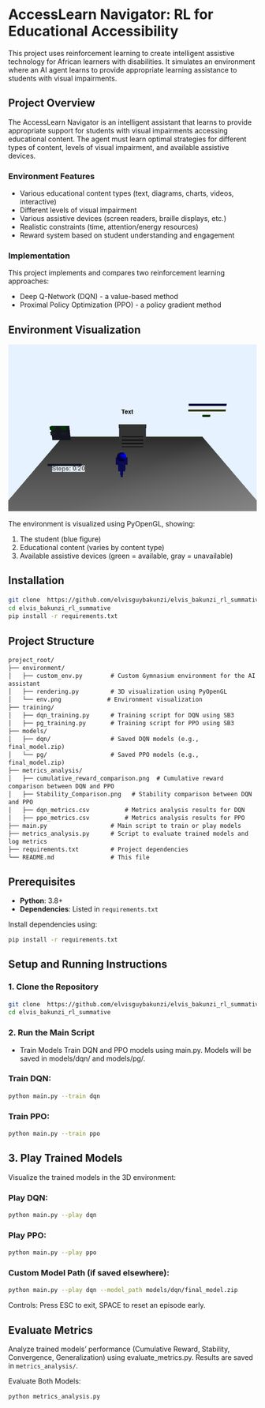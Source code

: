 # AccessLearn Navigator: RL for Educational Accessibility

This project uses reinforcement learning to create intelligent assistive technology for African learners with disabilities. It simulates an environment where an AI agent learns to provide appropriate learning assistance to students with visual impairments.

## Project Overview

The AccessLearn Navigator is an intelligent assistant that learns to provide appropriate support for students with visual impairments accessing educational content. The agent must learn optimal strategies for different types of content, levels of visual impairment, and available assistive devices.

### Environment Features

- Various educational content types (text, diagrams, charts, videos, interactive)
- Different levels of visual impairment
- Various assistive devices (screen readers, braille displays, etc.)
- Realistic constraints (time, attention/energy resources)
- Reward system based on student understanding and engagement

### Implementation

This project implements and compares two reinforcement learning approaches:
- Deep Q-Network (DQN) - a value-based method
- Proximal Policy Optimization (PPO) - a policy gradient method

## Environment Visualization

![Environment Visualization](./environment/env.png)

The environment is visualized using PyOpenGL, showing:
1. The student (blue figure)
2. Educational content (varies by content type)
3. Available assistive devices (green = available, gray = unavailable)

## Installation

```bash
git clone  https://github.com/elvisguybakunzi/elvis_bakunzi_rl_summative
cd elvis_bakunzi_rl_summative
pip install -r requirements.txt
```

## Project Structure

```
project_root/
├── environment/
│   ├── custom_env.py        # Custom Gymnasium environment for the AI assistant
│   ├── rendering.py         # 3D visualization using PyOpenGL
│   └── env.png             # Environment visualization
├── training/
│   ├── dqn_training.py      # Training script for DQN using SB3
│   ├── pg_training.py       # Training script for PPO using SB3
├── models/
│   ├── dqn/                 # Saved DQN models (e.g., final_model.zip)
│   └── pg/                  # Saved PPO models (e.g., final_model.zip)
├── metrics_analysis/
│   ├── cumulative_reward_comparison.png  # Cumulative reward comparison between DQN and PPO
│   ├── Stability_Comparison.png   # Stability comparison between DQN and PPO
│   ├── dqn_metrics.csv          # Metrics analysis results for DQN
│   ├── ppo_metrics.csv          # Metrics analysis results for PPO
├── main.py                  # Main script to train or play models
├── metrics_analysis.py      # Script to evaluate trained models and log metrics
├── requirements.txt         # Project dependencies
└── README.md                # This file
```

## Prerequisites
- **Python**: 3.8+
- **Dependencies**: Listed in `requirements.txt`

Install dependencies using:
```bash
pip install -r requirements.txt
```

## Setup and Running Instructions
### 1. Clone the Repository
```bash
git clone  https://github.com/elvisguybakunzi/elvis_bakunzi_rl_summative
cd elvis_bakunzi_rl_summative
```

### 2. Run the Main Script

- Train Models
Train DQN and PPO models using main.py. Models will be saved in models/dqn/ and models/pg/.

### Train DQN:


```bash
python main.py --train dqn
```
### Train PPO:

```bash
python main.py --train ppo
```



## 3. Play Trained Models

Visualize the trained models in the 3D environment:

### Play DQN:

```bash
python main.py --play dqn
```
### Play PPO:

```bash
python main.py --play ppo
```

### Custom Model Path (if saved elsewhere):

```bash
python main.py --play dqn --model_path models/dqn/final_model.zip
```

Controls: Press ESC to exit, SPACE to reset an episode early.

## Evaluate Metrics

Analyze trained models’ performance (Cumulative Reward, Stability, Convergence, Generalization) using evaluate_metrics.py. Results are saved in `metrics_analysis/`.

Evaluate Both Models:

```bash
python metrics_analysis.py
```
